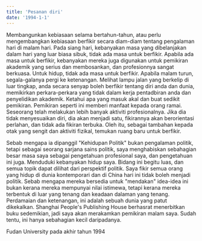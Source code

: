 ```yaml
---
title: 'Pesanan diri'
date: '1994-1-1'
---
```

Membangunkan kebiasaan selama bertahun-tahun, atau perlu mengembangkan kebiasaan berfikir secara diam-diam tentang pengalaman hari di malam hari. Pada siang hari, kebanyakan masa yang dibelanjakan dalam hari yang luar biasa sibuk, tidak ada masa untuk berfikir. Apabila ada masa untuk berfikir, kebanyakan mereka juga digunakan untuk pemikiran akademik yang serius dan membosankan, dan profesionnya sangat berkuasa. Untuk hidup, tidak ada masa untuk berfikir. Apabila malam turun, segala-galanya pergi ke ketenangan. Melihat lampu jalan yang berkelip di luar tingkap, anda secara senyap boleh berfikir tentang diri anda dan dunia, memikirkan perkara-perkara yang tidak dalam kerja pentadbiran anda dan penyelidikan akademik. Ketahui apa yang masuk akal dan buat sedikit pemikiran.
Pemikiran seperti ini memberi manfaat kepada orang ramai. Seseorang telah melakukan lebih banyak aktiviti profesionalnya. Jika dia tidak menyesuaikan diri, dia akan menjadi satu, fikirannya akan berorientasi perlahan, dan tidak ada fikiran terbuka. Oleh itu, sebagai tambahan kepada otak yang sengit dan aktiviti fizikal, temukan ruang baru untuk berfikir.

Sebab mengapa ia dipanggil "Kehidupan Politik" bukan pengalaman politik, tetapi sebagai seorang sarjana sains politik, saya menghabiskan sebahagian besar masa saya sebagai pengetahuan profesional saya, dan pengetahuan ini juga. Menduduki kebanyakan hidup saya. Bidang ini begitu luas, dan semua topik dapat dilihat dari perspektif politik. Saya fikir semua orang yang hidup di dunia kontemporari dan di China hari ini tidak boleh menjadi politik.
Sebab mengapa mereka bersedia untuk "mendakan" idea-idea ini bukan kerana mereka mempunyai nilai istimewa, tetapi kerana mereka terbentuk di luar yang tenang dan keadaan dalaman yang tenang. Perdamaian dan ketenangan, ini adalah sebuah dunia yang patut dikekalkan.
Shanghai People's Publishing House berhasrat menerbitkan buku sedemikian, jadi saya akan merakamkan pemikiran malam saya. Sudah tentu, ini hanya sebahagian kecil daripadanya.

Fudan University pada akhir tahun 1994